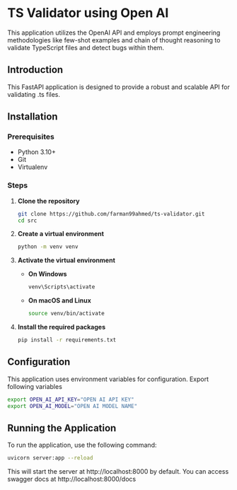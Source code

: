 # TS Validator using Open AI
This application utilizes the OpenAI API and employs prompt engineering methodologies like few-shot examples and chain of thought reasoning to validate TypeScript files and detect bugs within them. 


## Introduction
This FastAPI application is designed to provide a robust and scalable API for validating .ts files.


## Installation

### Prerequisites
- Python 3.10+
- Git
- Virtualenv

### Steps
1. **Clone the repository**
    ```bash
    git clone https://github.com/farman99ahmed/ts-validator.git
    cd src
    ```

2. **Create a virtual environment**
    ```bash
    python -m venv venv
    ```

3. **Activate the virtual environment**

    - **On Windows**
        ```bash
        venv\Scripts\activate
        ```

    - **On macOS and Linux**
        ```bash
        source venv/bin/activate
        ```

4. **Install the required packages**
    ```bash
    pip install -r requirements.txt
    ```

## Configuration
This application uses environment variables for configuration. Export following variables

```bash
export OPEN_AI_API_KEY="OPEN AI API KEY"
export OPEN_AI_MODEL="OPEN AI MODEL NAME"
```

## Running the Application
To run the application, use the following command:

```bash
uvicorn server:app --reload
```

This will start the server at http://localhost:8000 by default.
You can access swagger docs at http://localhost:8000/docs
